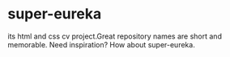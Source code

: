 # super-eureka
its html and css cv project.Great repository names are short and memorable. Need inspiration? How about super-eureka.
